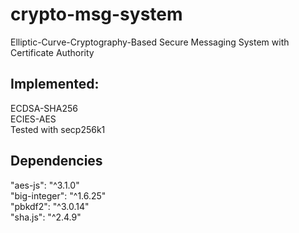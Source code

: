 # crypto-msg-system
Elliptic-Curve-Cryptography-Based Secure Messaging System with Certificate Authority

## Implemented:
ECDSA-SHA256  
ECIES-AES  
Tested with secp256k1  

## Dependencies
"aes-js": "^3.1.0"  
"big-integer": "^1.6.25"  
"pbkdf2": "^3.0.14"  
"sha.js": "^2.4.9"  
